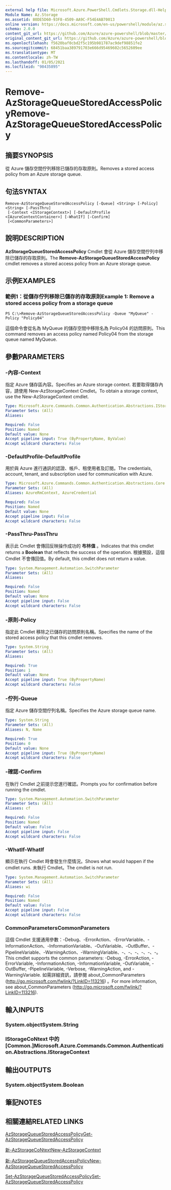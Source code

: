 ```yaml
---
external help file: Microsoft.Azure.PowerShell.Cmdlets.Storage.dll-Help.xml
Module Name: Az.Storage
ms.assetid: 80DE5D60-93F8-4509-AA9C-F54E4AB70013
online version: https://docs.microsoft.com/en-us/powershell/module/az.storage/remove-azstoragequeuestoredaccesspolicy
schema: 2.0.0
content_git_url: https://github.com/Azure/azure-powershell/blob/master/src/Storage/Storage.Management/help/Remove-AzStorageQueueStoredAccessPolicy.md
original_content_git_url: https://github.com/Azure/azure-powershell/blob/master/src/Storage/Storage.Management/help/Remove-AzStorageQueueStoredAccessPolicy.md
ms.openlocfilehash: f5620baf0cbd2f5c195b981787ac9def98851fe2
ms.sourcegitcommit: 68451baa389791703e666d95469602c5652609ee
ms.translationtype: MT
ms.contentlocale: zh-TW
ms.lasthandoff: 01/05/2021
ms.locfileid: "98435895"
---
```

# <span data-ttu-id="f1000-101">Remove-AzStorageQueueStoredAccessPolicy</span><span class="sxs-lookup"><span data-stu-id="f1000-101">Remove-AzStorageQueueStoredAccessPolicy</span></span>

## <span data-ttu-id="f1000-102">摘要</span><span class="sxs-lookup"><span data-stu-id="f1000-102">SYNOPSIS</span></span>
<span data-ttu-id="f1000-103">從 Azure 儲存空間佇列移除已儲存的存取原則。</span><span class="sxs-lookup"><span data-stu-id="f1000-103">Removes a stored access policy from an Azure storage queue.</span></span>

## <span data-ttu-id="f1000-104">句法</span><span class="sxs-lookup"><span data-stu-id="f1000-104">SYNTAX</span></span>

```
Remove-AzStorageQueueStoredAccessPolicy [-Queue] <String> [-Policy] <String> [-PassThru]
 [-Context <IStorageContext>] [-DefaultProfile <IAzureContextContainer>] [-WhatIf] [-Confirm]
 [<CommonParameters>]
```

## <span data-ttu-id="f1000-105">說明</span><span class="sxs-lookup"><span data-stu-id="f1000-105">DESCRIPTION</span></span>
<span data-ttu-id="f1000-106">**AzStorageQueueStoredAccessPolicy** Cmdlet 會從 Azure 儲存空間佇列中移除已儲存的存取原則。</span><span class="sxs-lookup"><span data-stu-id="f1000-106">The **Remove-AzStorageQueueStoredAccessPolicy** cmdlet removes a stored access policy from an Azure storage queue.</span></span>

## <span data-ttu-id="f1000-107">示例</span><span class="sxs-lookup"><span data-stu-id="f1000-107">EXAMPLES</span></span>

### <span data-ttu-id="f1000-108">範例1：從儲存佇列移除已儲存的存取原則</span><span class="sxs-lookup"><span data-stu-id="f1000-108">Example 1: Remove a stored access policy from a storage queue</span></span>
```
PS C:\>Remove-AzStorageQueueStoredAccessPolicy -Queue "MyQueue" -Policy "Policy04"
```

<span data-ttu-id="f1000-109">這個命令會從名為 MyQueue 的儲存空間中移除名為 Policy04 的訪問原則。</span><span class="sxs-lookup"><span data-stu-id="f1000-109">This command removes an access policy named Policy04 from the storage queue named MyQueue.</span></span>

## <span data-ttu-id="f1000-110">參數</span><span class="sxs-lookup"><span data-stu-id="f1000-110">PARAMETERS</span></span>

### <span data-ttu-id="f1000-111">-內容</span><span class="sxs-lookup"><span data-stu-id="f1000-111">-Context</span></span>
<span data-ttu-id="f1000-112">指定 Azure 儲存區內容。</span><span class="sxs-lookup"><span data-stu-id="f1000-112">Specifies an Azure storage context.</span></span>
<span data-ttu-id="f1000-113">若要取得儲存內容，請使用 New-AzStorageContext Cmdlet。</span><span class="sxs-lookup"><span data-stu-id="f1000-113">To obtain a storage context, use the New-AzStorageContext cmdlet.</span></span>

```yaml
Type: Microsoft.Azure.Commands.Common.Authentication.Abstractions.IStorageContext
Parameter Sets: (All)
Aliases:

Required: False
Position: Named
Default value: None
Accept pipeline input: True (ByPropertyName, ByValue)
Accept wildcard characters: False
```

### <span data-ttu-id="f1000-114">-DefaultProfile</span><span class="sxs-lookup"><span data-stu-id="f1000-114">-DefaultProfile</span></span>
<span data-ttu-id="f1000-115">用於與 Azure 進行通訊的認證、帳戶、租使用者及訂閱。</span><span class="sxs-lookup"><span data-stu-id="f1000-115">The credentials, account, tenant, and subscription used for communication with Azure.</span></span>

```yaml
Type: Microsoft.Azure.Commands.Common.Authentication.Abstractions.Core.IAzureContextContainer
Parameter Sets: (All)
Aliases: AzureRmContext, AzureCredential

Required: False
Position: Named
Default value: None
Accept pipeline input: False
Accept wildcard characters: False
```

### <span data-ttu-id="f1000-116">-PassThru</span><span class="sxs-lookup"><span data-stu-id="f1000-116">-PassThru</span></span>
<span data-ttu-id="f1000-117">表示此 Cmdlet 會傳回反映操作成功的 **布林值** 。</span><span class="sxs-lookup"><span data-stu-id="f1000-117">Indicates that this cmdlet returns a **Boolean** that reflects the success of the operation.</span></span>
<span data-ttu-id="f1000-118">根據預設，這個 Cmdlet 不會傳回值。</span><span class="sxs-lookup"><span data-stu-id="f1000-118">By default, this cmdlet does not return a value.</span></span>

```yaml
Type: System.Management.Automation.SwitchParameter
Parameter Sets: (All)
Aliases:

Required: False
Position: Named
Default value: None
Accept pipeline input: False
Accept wildcard characters: False
```

### <span data-ttu-id="f1000-119">-原則</span><span class="sxs-lookup"><span data-stu-id="f1000-119">-Policy</span></span>
<span data-ttu-id="f1000-120">指定此 Cmdlet 移除之已儲存的訪問原則名稱。</span><span class="sxs-lookup"><span data-stu-id="f1000-120">Specifies the name of the stored access policy that this cmdlet removes.</span></span>

```yaml
Type: System.String
Parameter Sets: (All)
Aliases:

Required: True
Position: 1
Default value: None
Accept pipeline input: True (ByPropertyName)
Accept wildcard characters: False
```

### <span data-ttu-id="f1000-121">-佇列</span><span class="sxs-lookup"><span data-stu-id="f1000-121">-Queue</span></span>
<span data-ttu-id="f1000-122">指定 Azure 儲存空間佇列名稱。</span><span class="sxs-lookup"><span data-stu-id="f1000-122">Specifies the Azure storage queue name.</span></span>

```yaml
Type: System.String
Parameter Sets: (All)
Aliases: N, Name

Required: True
Position: 0
Default value: None
Accept pipeline input: True (ByPropertyName)
Accept wildcard characters: False
```

### <span data-ttu-id="f1000-123">-確認</span><span class="sxs-lookup"><span data-stu-id="f1000-123">-Confirm</span></span>
<span data-ttu-id="f1000-124">在執行 Cmdlet 之前提示您進行確認。</span><span class="sxs-lookup"><span data-stu-id="f1000-124">Prompts you for confirmation before running the cmdlet.</span></span>

```yaml
Type: System.Management.Automation.SwitchParameter
Parameter Sets: (All)
Aliases: cf

Required: False
Position: Named
Default value: False
Accept pipeline input: False
Accept wildcard characters: False
```

### <span data-ttu-id="f1000-125">-WhatIf</span><span class="sxs-lookup"><span data-stu-id="f1000-125">-WhatIf</span></span>
<span data-ttu-id="f1000-126">顯示在執行 Cmdlet 時會發生什麼情況。</span><span class="sxs-lookup"><span data-stu-id="f1000-126">Shows what would happen if the cmdlet runs.</span></span>
<span data-ttu-id="f1000-127">未執行 Cmdlet。</span><span class="sxs-lookup"><span data-stu-id="f1000-127">The cmdlet is not run.</span></span>

```yaml
Type: System.Management.Automation.SwitchParameter
Parameter Sets: (All)
Aliases: wi

Required: False
Position: Named
Default value: False
Accept pipeline input: False
Accept wildcard characters: False
```

### <span data-ttu-id="f1000-128">CommonParameters</span><span class="sxs-lookup"><span data-stu-id="f1000-128">CommonParameters</span></span>
<span data-ttu-id="f1000-129">這個 Cmdlet 支援通用參數：-Debug、-ErrorAction、-ErrorVariable、-InformationAction、-InformationVariable、-OutVariable、-OutBuffer、-PipelineVariable、-WarningAction、-WarningVariable、-、-、-、-、-、-。</span><span class="sxs-lookup"><span data-stu-id="f1000-129">This cmdlet supports the common parameters: -Debug, -ErrorAction, -ErrorVariable, -InformationAction, -InformationVariable, -OutVariable, -OutBuffer, -PipelineVariable, -Verbose, -WarningAction, and -WarningVariable.</span></span> <span data-ttu-id="f1000-130">如需詳細資訊，請參閱 about_CommonParameters (http://go.microsoft.com/fwlink/?LinkID=113216) 。</span><span class="sxs-lookup"><span data-stu-id="f1000-130">For more information, see about_CommonParameters (http://go.microsoft.com/fwlink/?LinkID=113216).</span></span>

## <span data-ttu-id="f1000-131">輸入</span><span class="sxs-lookup"><span data-stu-id="f1000-131">INPUTS</span></span>

### <span data-ttu-id="f1000-132">System.object</span><span class="sxs-lookup"><span data-stu-id="f1000-132">System.String</span></span>

### <span data-ttu-id="f1000-133">IStorageCoNtext 中的 [Common.]</span><span class="sxs-lookup"><span data-stu-id="f1000-133">Microsoft.Azure.Commands.Common.Authentication.Abstractions.IStorageContext</span></span>

## <span data-ttu-id="f1000-134">輸出</span><span class="sxs-lookup"><span data-stu-id="f1000-134">OUTPUTS</span></span>

### <span data-ttu-id="f1000-135">System.object</span><span class="sxs-lookup"><span data-stu-id="f1000-135">System.Boolean</span></span>

## <span data-ttu-id="f1000-136">筆記</span><span class="sxs-lookup"><span data-stu-id="f1000-136">NOTES</span></span>

## <span data-ttu-id="f1000-137">相關連結</span><span class="sxs-lookup"><span data-stu-id="f1000-137">RELATED LINKS</span></span>

[<span data-ttu-id="f1000-138">AzStorageQueueStoredAccessPolicy</span><span class="sxs-lookup"><span data-stu-id="f1000-138">Get-AzStorageQueueStoredAccessPolicy</span></span>](./Get-AzStorageQueueStoredAccessPolicy.md)

[<span data-ttu-id="f1000-139">新-AzStorageCoNtext</span><span class="sxs-lookup"><span data-stu-id="f1000-139">New-AzStorageContext</span></span>](./New-AzStorageContext.md)

[<span data-ttu-id="f1000-140">新-AzStorageQueueStoredAccessPolicy</span><span class="sxs-lookup"><span data-stu-id="f1000-140">New-AzStorageQueueStoredAccessPolicy</span></span>](./New-AzStorageQueueStoredAccessPolicy.md)

[<span data-ttu-id="f1000-141">Set-AzStorageQueueStoredAccessPolicy</span><span class="sxs-lookup"><span data-stu-id="f1000-141">Set-AzStorageQueueStoredAccessPolicy</span></span>](./Set-AzStorageQueueStoredAccessPolicy.md)
